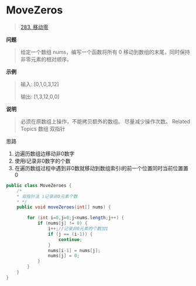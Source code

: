 # MoveZeros #
> [283. 移动零](https://www.jianshu.com "283. 移动零")  
>
**问题**

>给定一个数组 nums，编写一个函数将所有 0 移动到数组的末尾，同时保持非零元素的相对顺序。 

__示例__

> 
>输入: [0,1,0,3,12]
>
>输出: [1,3,12,0,0] 

__说明__
>
>必须在原数组上操作，不能拷贝额外的数组。 
>尽量减少操作次数。 
>Related Topics 数组 双指针 

思路
1. 边遍历数组边移动非0数字
2. 使用i记录非0数字的个数
3. 在遍历数组过程中遇到非0数就移动到数组索引i的前一个位置同时当前位置置0

```java
public class MoveZeroes {
    /*
    * 双指针法 i记录非0元素个数
    * */
    public void moveZeroes(int[] nums) {

        for (int i=0,j=0;j<nums.length;j++) {
            if (nums[j] != 0) {
                i++;//记录非0元素的个数加1
                if (j == (i-1)) {
                    continue;
                }
                nums[i-1] = nums[j];
                nums[j] = 0;
            }
        }
    }
}
```

